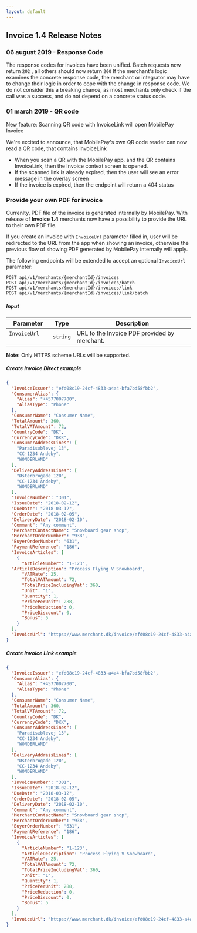 ```yaml
---
layout: default
---
```


## Invoice 1.4 Release Notes
 <div class='post-date'> </div>


### <a name="response_code"></a> 06 august 2019 - Response Code 
The response codes for invoices have been unified. Batch requests now return <code>202</code> , all others should now return <code>200</code> If the merchant's logic examines the concrete response code, the merchant or integrator may have to change their logic in order to cope with the change in response code. We do not consider this a breaking chance, as most merchants only check if the call was a success, and do not depend on a concrete status code. 


### <a name="response_code"></a> 01 march 2019 - QR code

New feature: Scanning QR code with InvoiceLink will open MobilePay Invoice

We're excited to announce, that MobilePay's own QR code reader can now read a QR code, that contains InvoiceLink

- When you scan a QR with the MobilePay app, and the QR contains InvoiceLink, then the Invoice context screen is opened.
- If the scanned link is already expired, then the user will see an error message in the overlay screen
- If the invoice is expired, then the endpoint will return a 404 status


### <a name="Merchant-PDF"></a> Provide your own PDF for invoice
Currenlty, PDF file of the invoice is generated internally by MobilePay. With release of **Invoice 1.4** merchants now have a possibility to provide the URL to their own PDF file.

If you create an invoice with <code>InvoiceUrl</code> parameter filled in, user will be redirected to the URL from the app when showing an invoice, otherwise the previous flow of showing PDF generated by MobilePay internally will apply.

The following endpoints will be extended to accept an optional <code>InvoiceUrl</code> parameter:

```
POST api/v1/merchants/{merchantId}/invoices
POST api/v1/merchants/{merchantId}/invoices/batch
POST api/v1/merchants/{merchantId}/invoices/link
POST api/v1/merchants/{merchantId}/invoices/link/batch
```

##### <a name="single_invoice_object"/> Input

|Parameter             |Type        |Description |
|----------------------|------------|------------|
|`InvoiceUrl`          |`string`    |URL to the Invoice PDF provided by merchant.|

<div class="note">
<strong>Note:</strong> Only HTTPS scheme URLs will be supported.
</div>

##### Create Invoice Direct example

```json
{
  "InvoiceIssuer": "efd08c19-24cf-4833-a4a4-bfa7bd58fbb2",
  "ConsumerAlias": {
    "Alias": "+4577007700",
    "AliasType": "Phone"
  },
  "ConsumerName": "Consumer Name",
  "TotalAmount": 360,
  "TotalVATAmount": 72,
  "CountryCode": "DK",
  "CurrencyCode": "DKK",
  "ConsumerAddressLines": [
    "Paradisæblevej 13",
    "CC-1234 Andeby", 
    "WONDERLAND"
  ],
  "DeliveryAddressLines": [
    "Østerbrogade 120",
    "CC-1234 Andeby",
    "WONDERLAND"
  ],
  "InvoiceNumber": "301",
  "IssueDate": "2018-02-12",
  "DueDate": "2018-03-12",
  "OrderDate": "2018-02-05",
  "DeliveryDate": "2018-02-10",
  "Comment": "Any comment",
  "MerchantContactName": "Snowboard gear shop",
  "MerchantOrderNumber": "938",
  "BuyerOrderNumber": "631",
  "PaymentReference": "186",
  "InvoiceArticles": [
    {
      "ArticleNumber": "1-123",
  "ArticleDescription": "Process Flying V Snowboard",
      "VATRate": 25,
      "TotalVATAmount": 72,
      "TotalPriceIncludingVat": 360,
      "Unit": "1",
      "Quantity": 1,
      "PricePerUnit": 288,
      "PriceReduction": 0,
      "PriceDiscount": 0,
      "Bonus": 5
    }      
  ],
  "InvoiceUrl": "https://www.merchant.dk/invoice/efd08c19-24cf-4833-a4a4-bfa7bd58123"
}
```
##### Create Invoice Link example

```json
{
  "InvoiceIssuer": "efd08c19-24cf-4833-a4a4-bfa7bd58fbb2",
  "ConsumerAlias": {
    "Alias": "+4577007700",
    "AliasType": "Phone"
  },
  "ConsumerName": "Consumer Name",
  "TotalAmount": 360,
  "TotalVATAmount": 72,
  "CountryCode": "DK",
  "CurrencyCode": "DKK",
  "ConsumerAddressLines": [
    "Paradisæblevej 13",
    "CC-1234 Andeby", 
    "WONDERLAND"
  ],
  "DeliveryAddressLines": [
    "Østerbrogade 120",
    "CC-1234 Andeby",
    "WONDERLAND"
  ],
  "InvoiceNumber": "301",
  "IssueDate": "2018-02-12",
  "DueDate": "2018-03-12",
  "OrderDate": "2018-02-05",
  "DeliveryDate": "2018-02-10",
  "Comment": "Any comment",
  "MerchantContactName": "Snowboard gear shop",
  "MerchantOrderNumber": "938",
  "BuyerOrderNumber": "631",
  "PaymentReference": "186",
  "InvoiceArticles": [
    {
      "ArticleNumber": "1-123",
      "ArticleDescription": "Process Flying V Snowboard",
      "VATRate": 25,
      "TotalVATAmount": 72,
      "TotalPriceIncludingVat": 360,
      "Unit": "1",
      "Quantity": 1,
      "PricePerUnit": 288,
      "PriceReduction": 0,
      "PriceDiscount": 0,
      "Bonus": 5
    }      
  ],
  "InvoiceUrl": "https://www.merchant.dk/invoice/efd08c19-24cf-4833-a4a4-bfa7bd58124"
}
```

